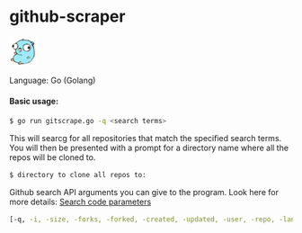 # github-scraper

![Go gopher](./images/gopherbelly50.jpg)

Language: Go (Golang) 

#### Basic usage:
```sh
$ go run gitscrape.go -q <search terms>
```
This will searcg for all repositories that match the specified search terms. You will then be presented with a prompt for a directory name where all the repos will be cloned to.
```sh
$ directory to clone all repos to:
```
Github search API arguments you can give to the program.
Look here for more details: [Search code parameters](https://developer.github.com/v3/search/)
```sh
[-q, -i, -size, -forks, -forked, -created, -updated, -user, -repo, -lang, -stars -sort -order]
```